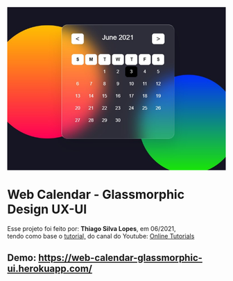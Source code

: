 <!---->
<div align="center">
<img src="./ReadMeFiles/app.jpg" align="center">
</div>

# Web Calendar - Glassmorphic Design UX-UI

<p>Esse projeto foi feito por: <strong>Thiago Silva Lopes</strong>, em 06/2021,</br>
tendo como base o <a href="https://www.youtube.com/watch?v=0LnecKau04Y&t=419s">tutorial,</a> do canal do Youtube: 
<a href=https://www.youtube.com/channel/UCbwXnUipZsLfUckBPsC7Jog>Online Tutorials</a>

## Demo: https://web-calendar-glassmorphic-ui.herokuapp.com/

